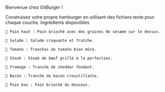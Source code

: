 Bienvenue chez GitBurger !

Construisez votre propre hamburger en utilisant des fichiers texte pour chaque couche.
Ingrédients disponibles

    🥯 Pain haut : Pain brioché avec des graines de sésame sur le dessus.

    🥬 Salade : Salade croquante et fraîche.

    🍅 Tomate : Tranches de tomate bien mûre.

    🥩 Steak : Steak de bœuf grillé à la perfection.

    🧀 Fromage : Tranche de cheddar fondant.

    🥓 Bacon : Tranche de bacon croustillante.

    🍞 Pain bas : Pain brioché du dessous.
